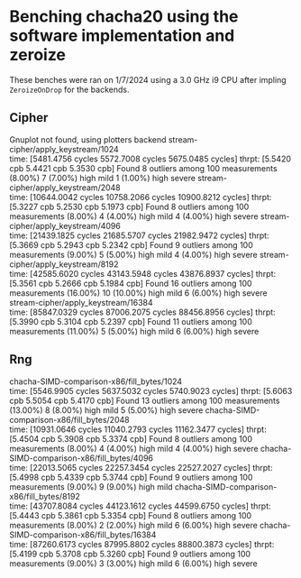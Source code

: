 # Benching chacha20 using the software implementation and zeroize
These benches were ran on 1/7/2024 using a 3.0 GHz i9 CPU after impling `ZeroizeOnDrop` for the backends.
## Cipher
Gnuplot not found, using plotters backend
stream-cipher/apply_keystream/1024                                                                             
                        time:   [5481.4756 cycles 5572.7008 cycles 5675.0485 cycles]
                        thrpt:  [5.5420 cpb 5.4421 cpb 5.3530 cpb]
Found 8 outliers among 100 measurements (8.00%)
  7 (7.00%) high mild
  1 (1.00%) high severe
stream-cipher/apply_keystream/2048                                                                             
                        time:   [10644.0042 cycles 10758.2066 cycles 10900.8212 cycles]
                        thrpt:  [5.3227 cpb 5.2530 cpb 5.1973 cpb]
Found 8 outliers among 100 measurements (8.00%)
  4 (4.00%) high mild
  4 (4.00%) high severe
stream-cipher/apply_keystream/4096                                                                             
                        time:   [21439.1825 cycles 21685.5707 cycles 21982.9472 cycles]
                        thrpt:  [5.3669 cpb 5.2943 cpb 5.2342 cpb]
Found 9 outliers among 100 measurements (9.00%)
  5 (5.00%) high mild
  4 (4.00%) high severe
stream-cipher/apply_keystream/8192                                                                             
                        time:   [42585.6020 cycles 43143.5948 cycles 43876.8937 cycles]
                        thrpt:  [5.3561 cpb 5.2666 cpb 5.1984 cpb]
Found 16 outliers among 100 measurements (16.00%)
  10 (10.00%) high mild
  6 (6.00%) high severe
stream-cipher/apply_keystream/16384                                                                             
                        time:   [85847.0329 cycles 87006.2075 cycles 88456.8956 cycles]
                        thrpt:  [5.3990 cpb 5.3104 cpb 5.2397 cpb]
Found 11 outliers among 100 measurements (11.00%)
  5 (5.00%) high mild
  6 (6.00%) high severe
## Rng
chacha-SIMD-comparison-x86/fill_bytes/1024                                                                             
                        time:   [5546.9905 cycles 5637.5032 cycles 5740.9023 cycles]
                        thrpt:  [5.6063 cpb 5.5054 cpb 5.4170 cpb]
Found 13 outliers among 100 measurements (13.00%)
  8 (8.00%) high mild
  5 (5.00%) high severe
chacha-SIMD-comparison-x86/fill_bytes/2048                                                                             
                        time:   [10931.0646 cycles 11040.2793 cycles 11162.3477 cycles]
                        thrpt:  [5.4504 cpb 5.3908 cpb 5.3374 cpb]
Found 8 outliers among 100 measurements (8.00%)
  4 (4.00%) high mild
  4 (4.00%) high severe
chacha-SIMD-comparison-x86/fill_bytes/4096                                                                             
                        time:   [22013.5065 cycles 22257.3454 cycles 22527.2027 cycles]
                        thrpt:  [5.4998 cpb 5.4339 cpb 5.3744 cpb]
Found 9 outliers among 100 measurements (9.00%)
  9 (9.00%) high mild
chacha-SIMD-comparison-x86/fill_bytes/8192                                                                             
                        time:   [43707.8084 cycles 44123.1612 cycles 44599.6750 cycles]
                        thrpt:  [5.4443 cpb 5.3861 cpb 5.3354 cpb]
Found 8 outliers among 100 measurements (8.00%)
  2 (2.00%) high mild
  6 (6.00%) high severe
chacha-SIMD-comparison-x86/fill_bytes/16384                                                                             
                        time:   [87260.6173 cycles 87995.8802 cycles 88800.3873 cycles]
                        thrpt:  [5.4199 cpb 5.3708 cpb 5.3260 cpb]
Found 9 outliers among 100 measurements (9.00%)
  3 (3.00%) high mild
  6 (6.00%) high severe